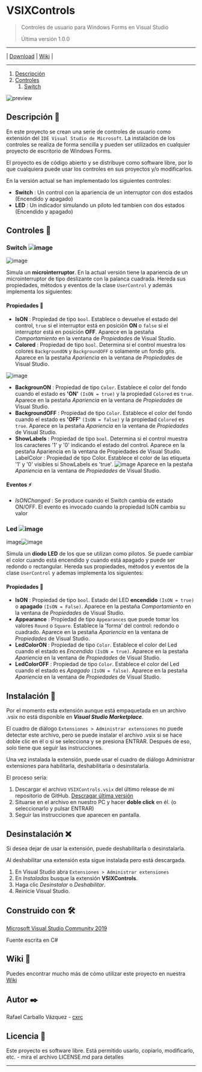 # VSIXControls

>Controles de usuario para Windows Forms en Visual Studio
>
>Última versión 1.0.0

---

|  [Download](https://github.com/cxrc/VSIXControls/releases/latest)  |  [Wiki](https://github.com/cxrc/VSIXControls/wiki)  |

---

1. [Descripción](#id1)
2. [Controles](#id2)
   1. [Switch](#id21)

![preview](https://user-images.githubusercontent.com/63002560/110313720-20e5f580-8007-11eb-80e3-0b581b83c273.png)

## Descripción 👀<a name="id1"></a>

En este proyecto se crean una serie de controles de usuario como extensión del `IDE Visual Studio de Microsoft`. La instalación de los controles se realiza de forma sencilla y pueden ser utilizados en cualquier proyecto de escritorio de Windows Forms.

El proyecto es de código abierto y se distribuye como software libre, por lo que cualquiera puede usar los controles en sus proyectos y/o modificarlos.

En la versión actual se han implementado los siguientes controles:

- **Switch** : Un control con la apariencia de un interruptor con dos estados (Encendido y apagado)
- **LED** : Un indicador simulando un piloto led tambien con dos estados (Encendido y apagado)

## Controles 📍<a name="id2"></a>

### Switch ![image](https://user-images.githubusercontent.com/63002560/110314448-21cb5700-8008-11eb-94db-d23c7bc855d5.png)<a name="id21"></a>

![image](https://user-images.githubusercontent.com/63002560/110314464-298afb80-8008-11eb-86b2-925ddbbeb19a.png)


Simula un **microinterruptor**. En la actual versión tiene la apariencia de un microinterruptor de tipo deslizante con la palanca cuadrada. Hereda sus propiedades, métodos y eventos de la clase `UserControl` y además implementa los siguientes:

#### Propiedades 📐
- **IsON** : Propiedad de tipo `bool`. Establece o devuelve el estado del control, `true` si el interruptor está en posición **ON** o `false` si el interruptor está en posición **OFF**. Aparece en la pestaña *Comportamiento* en la ventana de *Propiedades* de Visual Studio.
- **Colored** : Propiedad de tipo `bool`. Determina si el control muestra los colores `BackgroundON` y `BackgroundOFF` o solamente un fondo gris. Aparece en la pestaña *Apariencia* en la ventana de *Propiedades* de Visual Studio.

![image](https://user-images.githubusercontent.com/63002560/110315053-fb59eb80-8008-11eb-97f8-94ea7bd3cfed.png)
- **BackgrounON** : Propiedad de tipo `Color`. Establece el color del fondo cuando el estado es **'ON'** `(IsON = true)` y la propiedad `Colored` es `true`. Aparece en la pestaña *Apariencia* en la ventana de *Propiedades* de Visual Studio.
- **BackgroundOFF** : Propiedad de tipo `Color`. Establece el color del fondo cuando el estado es **'OFF'** `(IsON = false)` y la propiedad `Colored` es `true`. Aparece en la pestaña *Apariencia* en la ventana de *Propiedades* de Visual Studio.
- **ShowLabels** : Propiedad de tipo `bool`. Determina si el control muestra los caracteres '1' y '0' indicando el estado del control.  Aparece en la pestaña Apariencia en la ventana de Propiedades de Visual Studio.
LabelColor : Propiedad de tipo Color. Establece el color de las etiqueta '1' y '0' visibles si ShowLabels es 'true'. ![image](https://user-images.githubusercontent.com/63002560/110315841-1f69fc80-800a-11eb-9d7a-d3050d9de9ff.png)
 Aparece en la pestaña *Apariencia* en la ventana de *Propiedades* de Visual Studio.
 
#### Eventos ⚡

- *IsONChanged* : Se produce cuando el Switch cambia de estado ON/OFF. El evento es invocado cuando la propiedad IsON cambia su valor

### Led ![image](https://user-images.githubusercontent.com/63002560/110315982-5809d600-800a-11eb-96a1-06c7784f74f5.png)

image![image](https://user-images.githubusercontent.com/63002560/110316003-5f30e400-800a-11eb-927b-2e6d57cc581c.png)


Simula un **diodo LED** de los que se utilizan como pilotos. Se puede cambiar el color cuando está encendido y cuando está apagado y puede ser redondo o rectangular. Hereda sus propiedades, métodos y eventos de la clase `UserControl` y ademas implementa los siguientes:

#### Propiedades 📐

- **IsON** : Propiedad de tipo `bool`. Estado del LED **encendido** `(IsON = true)` o **apagado** `(IsON = False)`. Aparece en la pestaña *Comportamiento* en la ventana de *Propiedades* de Visual Studio.
- **Appearance** : Propiedad de tipo `Appearances` que puede tomar los valores `Round` o `Square`. Establece la 'forma' del control: redondo o cuadrado. Aparece en la pestaña *Apariencia* en la ventana de *Propiedades* de Visual Studio.
- **LedColorON** : Propiedad de tipo `Color`. Establece el color del Led cuando el estado es *Encendido* `(IsON = true)`. Aparece en la pestaña *Apariencia* en la ventana de *Propiedades* de Visual Studio.
- **LedColorOFF** : Propiedad de tipo `Color`. Establece el color del Led cuando el estado es *Apagado* `(IsON = false)`. Aparece en la pestaña *Apariencia* en la ventana de *Propiedades* de Visual Studio.

## Instalación 🔌

Por el momento esta extensión aunque está empaquetada en un archivo .vsix no está disponible en ***Visual Studio Marketplace***.

El cuadro de diálogo `Extensiones > Administrar extensiones` no puede detectar este archivo, pero se puede instalar el archivo .vsix si se hace doble clic en él o si se selecciona y se presiona ENTRAR. Después de eso, solo tiene que seguir las instrucciones.

Una vez instalada la extensión, puede usar el cuadro de diálogo Administrar extensiones para habilitarla, deshabilitarla o desinstalarla.

El proceso sería:

1. Descargar el archivo `VSIXControls.vsix` del último release de mi repositorio de GitHub. [Descragar última versión](https://github.com/cxrc/VSIXControls/releases/latest)
2. Situarse en el archivo en nuestro PC y hacer **doble click** en él. (o seleccionarlo y pulsar ENTRAR)
3. Seguir las instrucciones que aparecen en pantalla.

## Desinstalación ❌

Si desea dejar de usar la extensión, puede deshabilitarla o desinstalarla.

Al deshabilitar una extensión esta sigue instalada pero está descargada.

1. En Visual Studio abra `Extensiones > Administrar extensiones`
2. En *Instaladas* busque la extensión **VSIXControls**.
3. Haga clic *Desinstalar* o *Deshabilitar*.
4. Reinicie Visual Studio.

## Construido con 🛠️

[Microsoft Visual Studio Community 2019](https://visualstudio.microsoft.com/es/vs/community/)

Fuente escrita en C#

## Wiki 📖
Puedes encontrar mucho más de cómo utilizar este proyecto en nuestra [Wiki](https://github.com/cxrc/VSIXControls/wiki)

## Autor ✒️

Rafael Carballo Vázquez - [cxrc](https://github.com/cxrc)

## Licencia 📄

Este proyecto es software libre. Está permitido usarlo, copiarlo, modificarlo, etc. - mira el archivo LICENSE.md para detalles

---
